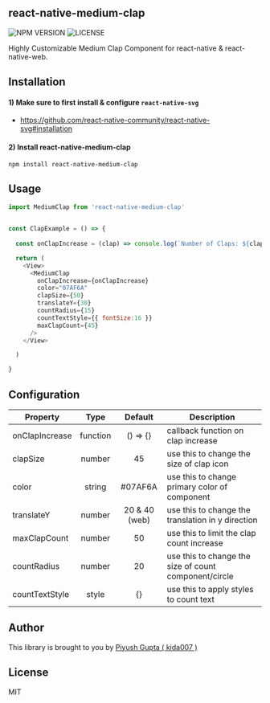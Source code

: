 <h2><div>react-native-medium-clap</div></h2>

![NPM VERSION](https://img.shields.io/npm/v/react-native-medium-clap)
![LICENSE](https://img.shields.io/npm/l/react-native-medium-clap)


Highly Customizable Medium Clap Component for react-native & react-native-web.

## Installation
#### 1) Make sure to first install & configure `react-native-svg` 
- https://github.com/react-native-community/react-native-svg#installation

#### 2) Install react-native-medium-clap
```
npm install react-native-medium-clap
```

## Usage
```javascript
import MediumClap from 'react-native-medium-clap'


const ClapExample = () => {
  
  const onClapIncrease = (clap) => console.log(`Number of Claps: ${clap}`)

  return (
    <View>
      <MediumClap
        onClapIncrease={onClapIncrease}
        color="07AF6A"
        clapSize={50}
        translateY={30}
        countRadius={15}
        countTextStyle={{ fontSize:16 }}
        maxClapCount={45}
      />
    </View>

  )

}

```

## Configuration

| Property      | Type          | Default             | Description |
| -------------     |:-------------:|:------------:       | ----------- |
| onClapIncrease    | function      | () => {}     | callback function on clap increase
| clapSize          | number        | 45           | use this to change the size of clap icon
| color             | string        | #07AF6A      | use this to change primary color of component
| translateY        | number        | 20 & 40 (web)| use this to change the translation in y direction 
| maxClapCount      | number        | 50           | use this to limit the clap count increase
| countRadius       | number        | 20           | use this to change the size of count component/circle
| countTextStyle    | style         | {}           | use this to apply styles to count text


## Author
This library is brought to you by [Piyush Gupta ( kida007 )](https://twitter.com/kidaa007)

## License
MIT

